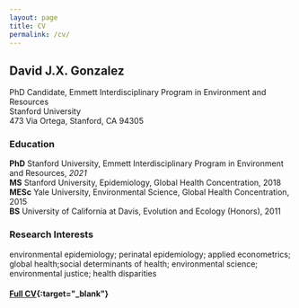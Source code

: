 ```yaml
---
layout: page
title: CV
permalink: /cv/
---
```


## David J.X. Gonzalez

PhD Candidate, Emmett Interdisciplinary Program in Environment and Resources
<br />Stanford University
<br />473 Via Ortega, Stanford, CA 94305

### Education

**PhD** Stanford University, Emmett Interdisciplinary Program in Environment and Resources, *2021*
<br />**MS** Stanford University, Epidemiology, Global Health Concentration, 2018
<br />**MESc** Yale University, Environmental Science, Global Health Concentration, 2015
<br />**BS** University of California at Davis, Evolution and Ecology (Honors), 2011

### Research Interests

environmental epidemiology; perinatal epidemiology; applied econometrics; global health;social determinants of health; environmental science; environmental justice; health disparities


#### [Full CV](https://djxgonzalez.github.io/cv.pdf){:target="_blank"}
